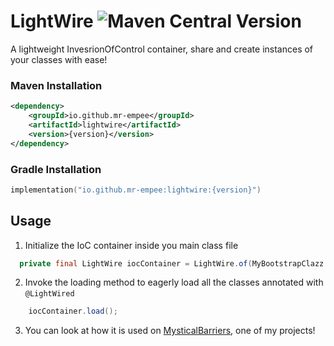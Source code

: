 # LightWire ![Maven Central Version](https://img.shields.io/maven-central/v/io.github.mr-empee/lightwire)
A lightweight InvesrionOfControl container, share and create instances of your classes with ease!

### Maven Installation
```xml
<dependency>
    <groupId>io.github.mr-empee</groupId>
    <artifactId>lightwire</artifactId>
    <version>{version}</version>
</dependency>
```

### Gradle Installation
```kotlin
implementation("io.github.mr-empee:lightwire:{version}")
```

## Usage

1. Initialize the IoC container inside you main class file
```java
  private final LightWire iocContainer = LightWire.of(MyBootstrapClazz.class);
```
2. Invoke the loading method to eagerly load all the classes annotated with `@LightWired`
```java
    iocContainer.load();
```
3. You can look at how it is used on [MysticalBarriers](https://github.com/Mr-EmPee/MysticalBarriers), one of my projects!
